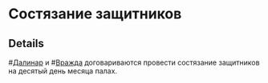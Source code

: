 # Состязание защитников

## Details
#[Далинар](characters/dalinar) и #[Вражда](characters/odium) договариваются провести состязание защитников на десятый день месяца палах.

